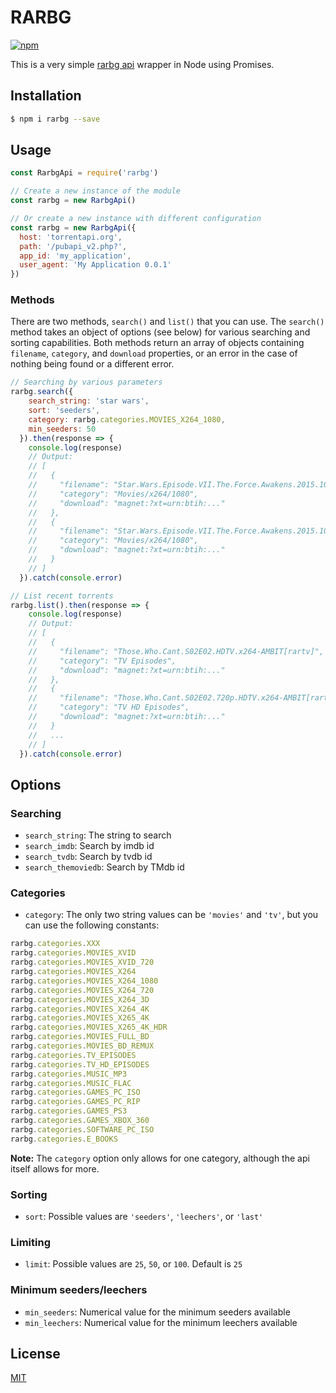 # RARBG

[![npm](https://img.shields.io/npm/dw/localeval.svg?style=for-the-badge)](https://www.npmjs.com/package/rarbg)

This is a very simple [rarbg api](https://torrentapi.org/apidocs_v2.txt) wrapper in Node using Promises.

## Installation

```bash
$ npm i rarbg --save
```

## Usage

```javascript
const RarbgApi = require('rarbg')

// Create a new instance of the module
const rarbg = new RarbgApi()

// Or create a new instance with different configuration
const rarbg = new RarbgApi({
  host: 'torrentapi.org',
  path: '/pubapi_v2.php?',
  app_id: 'my_application',
  user_agent: 'My Application 0.0.1'
})
```

### Methods

There are two methods, `search()` and `list()` that you can use. The `search()` method takes an object of options (see below) for various searching and sorting capabilities. Both methods return an array of objects containing `filename`, `category`, and `download` properties, or an error in the case of nothing being found or a different error.

```javascript
// Searching by various parameters
rarbg.search({
    search_string: 'star wars',
    sort: 'seeders',
    category: rarbg.categories.MOVIES_X264_1080,
    min_seeders: 50
  }).then(response => {
    console.log(response)
    // Output:
    // [
    //   {
    //     "filename": "Star.Wars.Episode.VII.The.Force.Awakens.2015.1080p.BluRay.H264.AAC-RARBG",
    //     "category": "Movies/x264/1080",
    //     "download": "magnet:?xt=urn:btih:..."
    //   },
    //   {
    //     "filename": "Star.Wars.Episode.VII.The.Force.Awakens.2015.1080p.BluRay.x264-Replica",
    //     "category": "Movies/x264/1080",
    //     "download": "magnet:?xt=urn:btih:..."
    //   }
    // ]
  }).catch(console.error)

// List recent torrents
rarbg.list().then(response => {
    console.log(response)
    // Output:
    // [
    //   {
    //     "filename": "Those.Who.Cant.S02E02.HDTV.x264-AMBIT[rartv]",
    //     "category": "TV Episodes",
    //     "download": "magnet:?xt=urn:btih:..."
    //   },
    //   {
    //     "filename": "Those.Who.Cant.S02E02.720p.HDTV.x264-AMBIT[rartv]",
    //     "category": "TV HD Episodes",
    //     "download": "magnet:?xt=urn:btih:..."
    //   }
    //   ...
    // ]
  }).catch(console.error)
```

## Options

### Searching
- `search_string`: The string to search
- `search_imdb`: Search by imdb id
- `search_tvdb`: Search by tvdb id
- `search_themoviedb`: Search by TMdb id

### Categories
- `category`: The only two string values can be `'movies'` and `'tv'`, but you can use the following constants:

```javascript
rarbg.categories.XXX
rarbg.categories.MOVIES_XVID
rarbg.categories.MOVIES_XVID_720
rarbg.categories.MOVIES_X264
rarbg.categories.MOVIES_X264_1080
rarbg.categories.MOVIES_X264_720
rarbg.categories.MOVIES_X264_3D
rarbg.categories.MOVIES_X264_4K
rarbg.categories.MOVIES_X265_4K
rarbg.categories.MOVIES_X265_4K_HDR
rarbg.categories.MOVIES_FULL_BD
rarbg.categories.MOVIES_BD_REMUX
rarbg.categories.TV_EPISODES
rarbg.categories.TV_HD_EPISODES
rarbg.categories.MUSIC_MP3
rarbg.categories.MUSIC_FLAC
rarbg.categories.GAMES_PC_ISO
rarbg.categories.GAMES_PC_RIP
rarbg.categories.GAMES_PS3
rarbg.categories.GAMES_XBOX_360
rarbg.categories.SOFTWARE_PC_ISO
rarbg.categories.E_BOOKS
```

**Note:** The `category` option only allows for one category, although the api itself allows for more.

### Sorting
- `sort`: Possible values are `'seeders'`, `'leechers'`, or `'last'`

### Limiting
- `limit`: Possible values are `25`, `50`, or `100`. Default is `25`

### Minimum seeders/leechers
- `min_seeders`: Numerical value for the minimum seeders available
- `min_leechers`: Numerical value for the minimum leechers available


## License

[MIT](LICENSE.txt)
